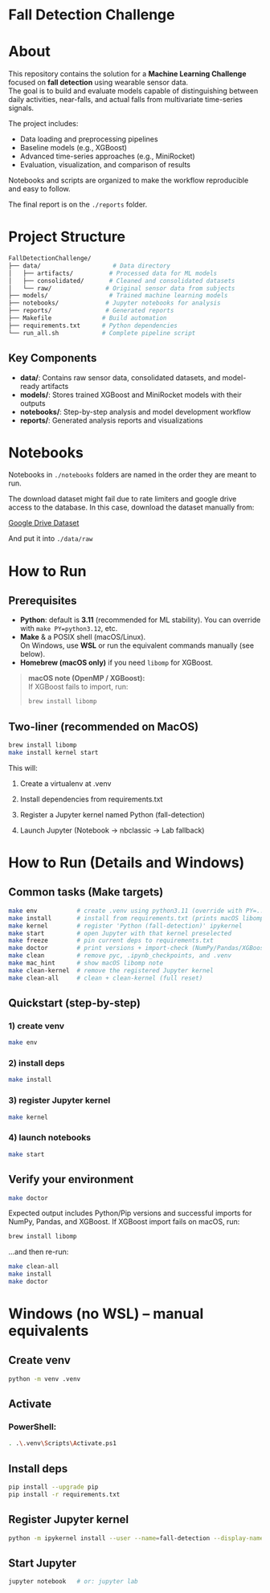 # Fall Detection Challenge

# About

This repository contains the solution for a **Machine Learning Challenge** focused on **fall detection** using wearable sensor data.  
The goal is to build and evaluate models capable of distinguishing between daily activities, near-falls, and actual falls from multivariate time-series signals.  

The project includes:
- Data loading and preprocessing pipelines  
- Baseline models (e.g., XGBoost)  
- Advanced time-series approaches (e.g., MiniRocket)  
- Evaluation, visualization, and comparison of results  

Notebooks and scripts are organized to make the workflow reproducible and easy to follow.

The final report is on the `./reports` folder.


# Project Structure

```bash
FallDetectionChallenge/
├── data/                    # Data directory
│   ├── artifacts/          # Processed data for ML models
│   ├── consolidated/       # Cleaned and consolidated datasets
│   └── raw/               # Original sensor data from subjects
├── models/                 # Trained machine learning models
├── notebooks/             # Jupyter notebooks for analysis
├── reports/               # Generated reports
├── Makefile              # Build automation
├── requirements.txt      # Python dependencies
└── run_all.sh            # Complete pipeline script
```

## Key Components

- **data/**: Contains raw sensor data, consolidated datasets, and model-ready artifacts
- **models/**: Stores trained XGBoost and MiniRocket models with their outputs
- **notebooks/**: Step-by-step analysis and model development workflow
- **reports/**: Generated analysis reports and visualizations

# Notebooks

Notebooks in `./notebooks` folders are named in the order they are meant to run. 

The download dataset might fail due to rate limiters and google drive access to the database. In this case, download the dataset manually from:

[Google Drive Dataset](https://drive.google.com/drive/folders/1Rr5eI8btUAKqDjmDc2vxRyu0C0yRX1Xl)

And put it into `./data/raw`

# How to Run

## Prerequisites
- **Python**: default is **3.11** (recommended for ML stability). You can override with `make PY=python3.12`, etc.
- **Make** & a POSIX shell (macOS/Linux).  
  On Windows, use **WSL** or run the equivalent commands manually (see below).
- **Homebrew (macOS only)** if you need `libomp` for XGBoost.

> **macOS note (OpenMP / XGBoost):**  
> If XGBoost fails to import, run:
> ```bash
> brew install libomp
> ```

## Two-liner (recommended on MacOS)
```bash
brew install libomp
make install kernel start
```

This will:

1. Create a virtualenv at .venv

2. Install dependencies from requirements.txt

3. Register a Jupyter kernel named Python (fall-detection)

4. Launch Jupyter (Notebook → nbclassic → Lab fallback)

# How to Run (Details and Windows)

## Common tasks (Make targets)

```bash
make env           # create .venv using python3.11 (override with PY=...)
make install       # install from requirements.txt (prints macOS libomp hint)
make kernel        # register 'Python (fall-detection)' ipykernel
make start         # open Jupyter with that kernel preselected
make freeze        # pin current deps to requirements.txt
make doctor        # print versions + import-check (NumPy/Pandas/XGBoost)
make clean         # remove pyc, .ipynb_checkpoints, and .venv
make mac_hint      # show macOS libomp note
make clean-kernel  # remove the registered Jupyter kernel
make clean-all     # clean + clean-kernel (full reset)
```

## Quickstart (step-by-step)

### 1) create venv
```bash
make env
```

### 2) install deps
```bash
make install
```
### 3) register Jupyter kernel
```bash
make kernel
```
### 4) launch notebooks
```bash
make start
```
## Verify your environment
```bash
make doctor
```
Expected output includes Python/Pip versions and successful imports for NumPy, Pandas, and XGBoost.
If XGBoost import fails on macOS, run:

```bash
brew install libomp
```

…and then re-run:

```bash
make clean-all
make install
make doctor
```

# Windows (no WSL) – manual equivalents
## Create venv
```bash
python -m venv .venv
```
## Activate
### PowerShell:
```bash
. .\.venv\Scripts\Activate.ps1
```
## Install deps
```bash
pip install --upgrade pip
pip install -r requirements.txt
```
## Register Jupyter kernel
```bash
python -m ipykernel install --user --name=fall-detection --display-name="Python (fall-detection)"
```
## Start Jupyter
```bash
jupyter notebook   # or: jupyter lab
```

